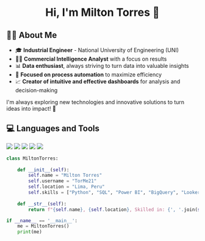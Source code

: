<div align="center">
  <h1>Hi, I'm Milton Torres 👋</h1>
</div>

## 👨‍💻 About Me

- 🎓 **Industrial Engineer** - National University of Engineering (UNI)  
- 👨‍💻 **Commercial Intelligence Analyst** with a focus on results  
- 📊 **Data enthusiast**, always striving to turn data into valuable insights  
- 🤖 **Focused on process automation** to maximize efficiency  
- 📈 **Creator of intuitive and effective dashboards** for analysis and decision-making  

I'm always exploring new technologies and innovative solutions to turn ideas into impact! 🚀  

## 💻 Languages and Tools

<div>
  <img src="https://img.shields.io/badge/-Python-3776AB?style=for-the-badge&logo=python&logoColor=white&labelColor=282828">
  <img src="https://img.shields.io/badge/-SQL-003B57?style=for-the-badge&logo=sqlite&logoColor=white&labelColor=282828">
  <img src="https://img.shields.io/badge/-Power%20BI-F2C811?style=for-the-badge&logo=powerbi&logoColor=black&labelColor=282828">
  <img src="https://img.shields.io/badge/-BigQuery-4285F4?style=for-the-badge&logo=google-cloud&logoColor=white&labelColor=282828">
  <img src="https://img.shields.io/badge/-Looker%20Studio-9A33FF?style=for-the-badge&logo=google-analytics&logoColor=white&labelColor=282828">
</div>

```python
class MiltonTorres:
    
    def __init__(self):
        self.name = "Milton Torres"
        self.username = "TorMe21"
        self.location = "Lima, Peru"
        self.skills = ["Python", "SQL", "Power BI", "BigQuery", "Looker Studio"]
    
    def __str__(self):
        return f"{self.name}, {self.location}, Skilled in: {', '.join(self.skills)}"

if __name__ == '__main__':
    me = MiltonTorres()
    print(me)
